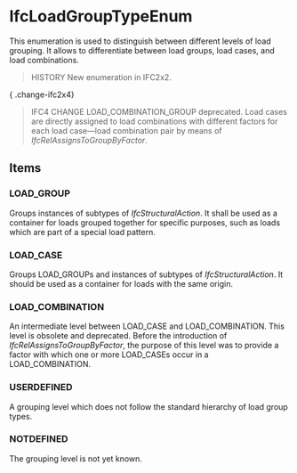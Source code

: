 # IfcLoadGroupTypeEnum

This enumeration is used to distinguish between different levels of load grouping. It allows to differentiate between load groups, load cases, and load combinations.

> HISTORY  New enumeration in IFC2x2.

{ .change-ifc2x4}
> IFC4 CHANGE  LOAD_COMBINATION_GROUP deprecated. Load cases are directly assigned to load combinations with different factors for each load case&mdash;load combination pair by means of _IfcRelAssignsToGroupByFactor_.

## Items

### LOAD_GROUP
Groups instances of subtypes of _IfcStructuralAction_.  It shall be used as a container for loads grouped together for specific purposes, such as loads which are part of a special load pattern.

### LOAD_CASE
Groups LOAD_GROUPs and instances of subtypes of _IfcStructuralAction_.
      It should be used as a container for loads with the same origin.

### LOAD_COMBINATION
An intermediate level between LOAD_CASE and LOAD_COMBINATION.  This level is obsolete and deprecated.  Before the introduction of _IfcRelAssignsToGroupByFactor_, the purpose of this level was to provide a factor with which one or more LOAD_CASEs occur in a LOAD_COMBINATION.

### USERDEFINED
A grouping level which does not follow the standard hierarchy of load group types.

### NOTDEFINED
The grouping level is not yet known.
